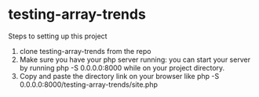# testing-array-trends
Steps to setting up this project

1. clone testing-array-trends from the repo
2. Make sure you have your php server running: you can start your server by running  php -S 0.0.0.0:8000 while on your project directory.
3. Copy and paste the directory link on your browser like  php -S 0.0.0.0:8000/testing-array-trends/site.php

